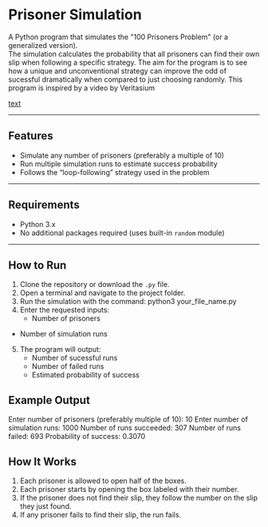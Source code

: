 # Prisoner Simulation

A Python program that simulates the "100 Prisoners Problem" (or a generalized version).  
The simulation calculates the probability that all prisoners can find their own slip when following a specific strategy.
The aim for the program is to see how a unique and unconventional strategy can improve the odd of sucessful dramatically when compared to just choosing randomly.
This program is inspired by a video by Veritasium

[text](https://www.youtube.com/watch?v=iSNsgj1OCLA)

---

## Features

- Simulate any number of prisoners (preferably a multiple of 10)  
- Run multiple simulation runs to estimate success probability  
- Follows the “loop-following” strategy used in the problem  

---

## Requirements

- Python 3.x  
- No additional packages required (uses built-in `random` module)  

---

## How to Run

1. Clone the repository or download the `.py` file.  
2. Open a terminal and navigate to the project folder.  
3. Run the simulation with the command:
python3 your_file_name.py
4. Enter the requested inputs:
    - Number of prisoners

- Number of simulation runs
5. The program will output:
    - Number of sucessful runs
    - Number of failed runs
    - Estimated probability of success

## Example Output
Enter number of prisoners (preferably multiple of 10): 10
Enter number of simulation runs: 1000
Number of runs succeeded: 307
Number of runs failed: 693
Probability of success: 0.3070

## How It Works

1. Each prisoner is allowed to open half of the boxes.
2. Each prisoner starts by opening the box labeled with their number.
3. If the prisoner does not find their slip, they follow the number on the slip they just found.
4. If any prisoner fails to find their slip, the run fails.

